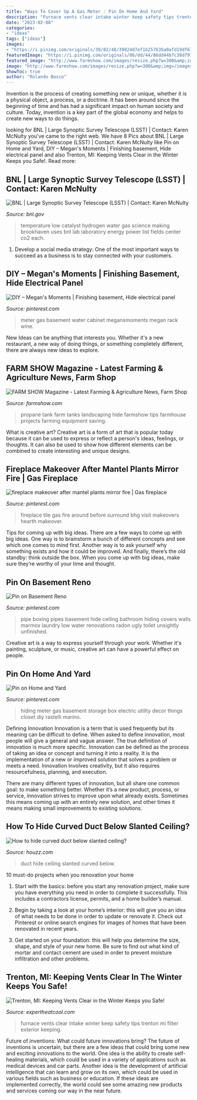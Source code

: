 ```yaml
---
title: "Ways To Cover Up A Gas Meter : Pin On Home And Yard"
description: "Furnace vents clear intake winter keep safety tips trenton mi filter exterior keeping"
date: "2023-02-08"
categories:
- "ideas"
tags: ["ideas"]
images:
- "https://i.pinimg.com/originals/39/82/48/3982487ef1b25763ba0afd19df675f9a.jpg"
featuredImage: "https://i.pinimg.com/originals/86/dd/44/86dd44b7c38d797ec0c3f2dfee72b010.jpg"
featured_image: "http://www.farmshow.com/images/resize.php?w=300&amp;img=/images/articles/38/2/30981_l.jpg"
image: "http://www.farmshow.com/images/resize.php?w=300&amp;img=/images/articles/38/2/30981_l.jpg"
ShowToc: true
author: "Rolando Bosco"
---
```



Invention is the process of creating something new or unique, whether it is a physical object, a process, or a doctrine. It has been around since the beginning of time and has had a significant impact on human society and culture. Today, invention is a key part of the global economy and helps to create new ways to do things.

	

		
looking for BNL | Large Synoptic Survey Telescope (LSST) | Contact: Karen McNulty you've came to the right web. We have 8 Pics about BNL | Large Synoptic Survey Telescope (LSST) | Contact: Karen McNulty like Pin on Home and Yard, DIY – Megan&#039;s Moments | Finishing basement, Hide electrical panel and also Trenton, MI: Keeping Vents Clear in the Winter Keeps you Safe!. Read more:
		
    
## BNL | Large Synoptic Survey Telescope (LSST) | Contact: Karen McNulty

<img loading=lazy src="https://www.bnl.gov/today/body_pics/2017/12/top-10-04d4530617-hr.jpg" onerror="this.onerror=null;this.src='https://tse3.mm.bing.net/th?id=OIP.aabYHHG7rrGmII282luC8QHaE8&amp;pid=15.1';" alt="BNL | Large Synoptic Survey Telescope (LSST) | Contact: Karen McNulty">

_Source: bnl.gov_

>temperature low catalyst hydrogen water gas science making brookhaven uses bnl lab laboratory energy power list fields center co2 each. 

	

1. Develop a social media strategy: One of the most important ways to succeed as a business is to stay connected with your customers.

    
## DIY – Megan&#039;s Moments | Finishing Basement, Hide Electrical Panel

<img loading=lazy src="https://i.pinimg.com/originals/67/2f/0b/672f0b4c284881cace30e6e74471897a.jpg" onerror="this.onerror=null;this.src='https://tse4.mm.bing.net/th?id=OIP.1rXCdzS805KdAzJwohKP_QHaLI&amp;pid=15.1';" alt="DIY – Megan&#039;s Moments | Finishing basement, Hide electrical panel">

_Source: pinterest.com_

>meter gas basement water cabinet megansmoments megan rack wine. 

	

New Ideas can be anything that interests you. Whether it's a new restaurant, a new way of doing things, or something completely different, there are always new ideas to explore.

    
## FARM SHOW Magazine - Latest Farming &amp; Agriculture News, Farm Shop

<img loading=lazy src="http://www.farmshow.com/images/resize.php?w=300&amp;img=/images/articles/38/2/30981_l.jpg" onerror="this.onerror=null;this.src='https://tse3.mm.bing.net/th?id=OIP.ACQymba5V9QF_UgEVWAH4AAAAA&amp;pid=15.1';" alt="FARM SHOW Magazine - Latest Farming &amp; Agriculture News, Farm Shop">

_Source: farmshow.com_

>propane tank farm tanks landscaping hide farmshow tips farmhouse projects farming equipment saving. 

	

What is creative art?
Creative art is a form of art that is popular today because it can be used to express or reflect a person's ideas, feelings, or thoughts. It can also be used to show how different elements can be combined to create interesting and unique designs.

    
## Fireplace Makeover After Mantel Plants Mirror Fire | Gas Fireplace

<img loading=lazy src="https://i.pinimg.com/originals/86/dd/44/86dd44b7c38d797ec0c3f2dfee72b010.jpg" onerror="this.onerror=null;this.src='https://tse4.mm.bing.net/th?id=OIP.bWBl2SELHA4Muk-u3WVSVQHaE8&amp;pid=15.1';" alt="fireplace makeover after mantel plants mirror fire | Gas fireplace">

_Source: pinterest.com_

>fireplace tile gas fire around before surround bhg visit makeovers hearth makeover. 

	

Tips for coming up with big ideas.
There are a few ways to come up with big ideas. One way is to brainstorm a bunch of different concepts and see which one comes to mind first. Another way is to ask yourself why something exists and how it could be improved. And finally, there’s the old standby: think outside the box. When you come up with big ideas, make sure they’re worthy of your time and thought.

    
## Pin On Basement Reno

<img loading=lazy src="https://i.pinimg.com/736x/b7/8a/3b/b78a3bb473ff041f485311aa8eea8b37--basement-finishing-basement-apartment.jpg" onerror="this.onerror=null;this.src='https://tse4.mm.bing.net/th?id=OIP.zSoFCptd04R9gIDyP79NEwAAAA&amp;pid=15.1';" alt="Pin on Basement Reno">

_Source: pinterest.com_

>pipe boxing pipes basement hide ceiling bathroom hiding covers walls marmox laundry low water renovations radon ugly toilet unsightly unfinished. 

	

Creative art is a way to express yourself through your work. Whether it's painting, sculpture, or music, creative art can have a powerful effect on people.

    
## Pin On Home And Yard

<img loading=lazy src="https://i.pinimg.com/originals/39/82/48/3982487ef1b25763ba0afd19df675f9a.jpg" onerror="this.onerror=null;this.src='https://tse4.mm.bing.net/th?id=OIP.5gUWXLWDry7LHKvwRD4I0wHaJ4&amp;pid=15.1';" alt="Pin on Home and Yard">

_Source: pinterest.com_

>hiding meter gas basement storage box electric utility decor things closet diy rastelli marino. 

	

Defining Innovation
Innovation is a term that is used frequently but its meaning can be difficult to define. When asked to define innovation, most people will give a general and vague answer. The true definition of innovation is much more specific.
Innovation can be defined as the process of taking an idea or concept and turning it into a reality. It is the implementation of a new or improved solution that solves a problem or meets a need. Innovation involves creativity, but it also requires resourcefulness, planning, and execution.

There are many different types of innovation, but all share one common goal: to make something better. Whether it’s a new product, process, or service, innovation strives to improve upon what already exists. Sometimes this means coming up with an entirely new solution, and other times it means making small improvements to existing solutions.

    
## How To Hide Curved Duct Below Slanted Ceiling?

<img loading=lazy src="https://st.hzcdn.com/simgs/3102f752076d6b63_8-8720/home-design.jpg" onerror="this.onerror=null;this.src='https://tse1.mm.bing.net/th?id=OIP.H-OcDtNXhkOy6rPwSppI8gHaJ3&amp;pid=15.1';" alt="How to hide curved duct below slanted ceiling?">

_Source: houzz.com_

>duct hide ceiling slanted curved below. 

	

10 must-do projects when you renovation your home
1. Start with the basics: before you start any renovation project, make sure you have everything you need in order to complete it successfully. This includes a contractors license, permits, and a home builder’s manual.
2. Begin by taking a look at your home’s interior: this will give you an idea of what needs to be done in order to update or renovate it. Check out Pinterest or online search engines for images of homes that have been renovated in recent years.

3. Get started on your foundation: this will help you determine the size, shape, and style of your new home. Be sure to find out what kind of mortar and contact cement are used in order to prevent moisture infiltration and other problems.


    
## Trenton, MI: Keeping Vents Clear In The Winter Keeps You Safe!

<img loading=lazy src="https://www.expertheatcool.com/wp-content/uploads/2018/01/blog-pic.jpg" onerror="this.onerror=null;this.src='https://tse4.mm.bing.net/th?id=OIP.WkAmG9wzzYK0V5ojNQ6DkQHaE7&amp;pid=15.1';" alt="Trenton, MI: Keeping Vents Clear in the Winter Keeps you Safe!">

_Source: expertheatcool.com_

>furnace vents clear intake winter keep safety tips trenton mi filter exterior keeping. 

	

Future of inventions: What could future innovations bring?
The future of inventions is uncertain, but there are a few ideas that could bring some new and exciting innovations to the world. One idea is the ability to create self-healing materials, which could be used in a variety of applications such as medical devices and car parts. Another idea is the development of artificial intelligence that can learn and grow on its own, which could be used in various fields such as business or education. If these ideas are implemented correctly, the world could see some amazing new products and services coming our way in the near future.

